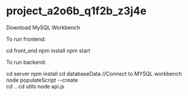 # project_a2o6b_q1f2b_z3j4e
Download MySQL Workbench


To run frontend:

cd front_end
npm install
npm start



To run backend:

cd server
npm install
cd databaseData
//Connect to MYSQL workbench
node populateScript --create  
cd ..
cd utils
node api.js
